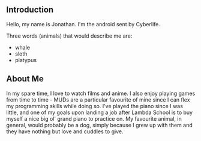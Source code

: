 ## Introduction

Hello, my name is Jonathan. I'm the android sent by Cyberlife.

Three words (animals) that would describe me are:

- whale
- sloth
- platypus

## About Me

In my spare time, I love to watch films and anime. I also enjoy playing games from time to time - MUDs are a particular favourite of mine since I can flex my programming skills while doing so. I've played the piano since I was little, and one of my goals upon landing a job after Lambda School is to buy myself a nice big ol' grand piano to practice on. My favourite animal, in general, would probably be a dog, simply because I grew up with them and they have nothing but love and cuddles to give.
